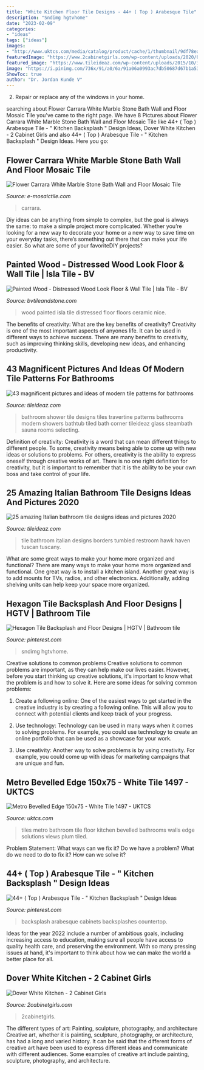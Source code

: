 ```yaml
---
title: "White Kitchen Floor Tile Designs - 44+ ( Top ) Arabesque Tile"
description: "Sndimg hgtvhome"
date: "2023-02-09"
categories:
- "ideas"
tags: ["ideas"]
images:
- "http://www.uktcs.com/media/catalog/product/cache/1/thumbnail/9df78eab33525d08d6e5fb8d27136e95/m/e/metro-black-white-200x100mm-wall-tiles_5.jpg"
featuredImage: "https://www.2cabinetgirls.com/wp-content/uploads/2020/04/IMG_5121-scaled.jpg"
featured_image: "https://www.tileideaz.com/wp-content/uploads/2015/10/italian-natural-borders-replacing-board-black-wall-basins-seats-ceramics-mosaics-inserts-sheet-cubicles-restroom-tumbled-build-bathroom-wall-tile-option-for-modern-home.jpg"
image: "https://i.pinimg.com/736x/91/a0/6a/91a06a0993ac7db50687d67b1a534c05.jpg"
ShowToc: true
author: "Dr. Jordan Kunde V"
---
```



2. Repair or replace any of the windows in your home.

	

		
searching about Flower Carrara White Marble Stone Bath Wall and Floor Mosaic Tile you've came to the right page. We have 8 Pictures about Flower Carrara White Marble Stone Bath Wall and Floor Mosaic Tile like 44+ ( Top ) Arabesque Tile - &quot; Kitchen Backsplash &quot; Design Ideas, Dover White Kitchen - 2 Cabinet Girls and also 44+ ( Top ) Arabesque Tile - &quot; Kitchen Backsplash &quot; Design Ideas. Here you go:
		
    
## Flower Carrara White Marble Stone Bath Wall And Floor Mosaic Tile

<img loading=lazy src="https://e-mosaictile.com/media/wysiwyg/13_4.jpg" onerror="this.onerror=null;this.src='https://tse3.mm.bing.net/th?id=OIP.nMxLf3uI3jUGGiijiyGjOQHaHa&amp;pid=15.1';" alt="Flower Carrara White Marble Stone Bath Wall and Floor Mosaic Tile">

_Source: e-mosaictile.com_

>carrara. 

	

Diy ideas can be anything from simple to complex, but the goal is always the same: to make a simple project more complicated. Whether you’re looking for a new way to decorate your home or a new way to save time on your everyday tasks, there’s something out there that can make your life easier. So what are some of your favoriteDIY projects?

    
## Painted Wood - Distressed Wood Look Floor &amp; Wall Tile | Isla Tile - BV

<img loading=lazy src="http://bvtileandstone.com/wp-content/uploads/2018/02/Painted-Wood-822x4822-Cream.jpg" onerror="this.onerror=null;this.src='https://tse1.mm.bing.net/th?id=OIP.cv6QU7rKkaDYNNMIQrTeNQHaKm&amp;pid=15.1';" alt="Painted Wood - Distressed Wood Look Floor &amp; Wall Tile | Isla Tile - BV">

_Source: bvtileandstone.com_

>wood painted isla tile distressed floor floors ceramic nice. 

	

The benefits of creativity: What are the key benefits of creativity?
Creativity is one of the most important aspects of anyones life. It can be used in different ways to achieve success. There are many benefits to creativity, such as improving thinking skills, developing new ideas, and enhancing productivity.

    
## 43 Magnificent Pictures And Ideas Of Modern Tile Patterns For Bathrooms

<img loading=lazy src="https://www.tileideaz.com/wp-content/uploads/2015/09/Bathroom-Tile-Shower-Designs.jpg" onerror="this.onerror=null;this.src='https://tse1.mm.bing.net/th?id=OIP.6ChxmqjxftAKTKyJDHEr1QHaJ4&amp;pid=15.1';" alt="43 magnificent pictures and ideas of modern tile patterns for bathrooms">

_Source: tileideaz.com_

>bathroom shower tile designs tiles travertine patterns bathrooms modern showers bathtub tiled bath corner tileideaz glass steambath sauna rooms selecting. 

	

Definition of creativity:
Creativity is a word that can mean different things to different people. To some, creativity means being able to come up with new ideas or solutions to problems. For others, creativity is the ability to express oneself through creative works of art. There is no one right definition for creativity, but it is important to remember that it is the ability to be your own boss and take control of your life.

    
## 25 Amazing Italian Bathroom Tile Designs Ideas And Pictures 2020

<img loading=lazy src="https://www.tileideaz.com/wp-content/uploads/2015/10/italian-natural-borders-replacing-board-black-wall-basins-seats-ceramics-mosaics-inserts-sheet-cubicles-restroom-tumbled-build-bathroom-wall-tile-option-for-modern-home.jpg" onerror="this.onerror=null;this.src='https://tse2.mm.bing.net/th?id=OIP.16sDjM93-GHos5WcXT1JqgHaLH&amp;pid=15.1';" alt="25 amazing Italian bathroom tile designs ideas and pictures 2020">

_Source: tileideaz.com_

>tile bathroom italian designs borders tumbled restroom hawk haven tuscan tuscany. 

	

What are some great ways to make your home more organized and functional?
There are many ways to make your home more organized and functional. One great way is to install a kitchen island. Another great way is to add mounts for TVs, radios, and other electronics. Additionally, adding shelving units can help keep your space more organized.

    
## Hexagon Tile Backsplash And Floor Designs | HGTV | Bathroom Tile

<img loading=lazy src="https://i.pinimg.com/736x/91/a0/6a/91a06a0993ac7db50687d67b1a534c05.jpg" onerror="this.onerror=null;this.src='https://tse4.mm.bing.net/th?id=OIP.p7FIxtL6hCYS9Vy-iucPuwHaE8&amp;pid=15.1';" alt="Hexagon Tile Backsplash and Floor Designs | HGTV | Bathroom tile">

_Source: pinterest.com_

>sndimg hgtvhome. 

	

Creative solutions to common problems
Creative solutions to common problems are important, as they can help make our lives easier. However, before you start thinking up creative solutions, it's important to know what the problem is and how to solve it. Here are some ideas for solving common problems:
1. Create a following online: One of the easiest ways to get started in the creative industry is by creating a following online. This will allow you to connect with potential clients and keep track of your progress.

2. Use technology: Technology can be used in many ways when it comes to solving problems. For example, you could use technology to create an online portfolio that can be used as a showcase for your work.

3. Use creativity: Another way to solve problems is by using creativity. For example, you could come up with ideas for marketing campaigns that are unique and fun.

    
## Metro Bevelled Edge 150x75 - White Tile 1497 - UKTCS

<img loading=lazy src="http://www.uktcs.com/media/catalog/product/cache/1/thumbnail/9df78eab33525d08d6e5fb8d27136e95/m/e/metro-black-white-200x100mm-wall-tiles_5.jpg" onerror="this.onerror=null;this.src='https://tse2.mm.bing.net/th?id=OIP.2aOrv9fII-NuldX7MwA7UAHaNU&amp;pid=15.1';" alt="Metro Bevelled Edge 150x75 - White Tile 1497 - UKTCS">

_Source: uktcs.com_

>tiles metro bathroom tile floor kitchen bevelled bathrooms walls edge solutions views plum tiled. 

	

Problem Statement: What ways can we fix it?
Do we have a problem?
What do we need to do to fix it?
How can we solve it?

    
## 44+ ( Top ) Arabesque Tile - &quot; Kitchen Backsplash &quot; Design Ideas

<img loading=lazy src="https://i.pinimg.com/736x/3a/74/8b/3a748b4af4d9013dfc7da2763398366c.jpg" onerror="this.onerror=null;this.src='https://tse1.mm.bing.net/th?id=OIP._ulWSjxEfSC9Di7psTJ7PgHaLH&amp;pid=15.1';" alt="44+ ( Top ) Arabesque Tile - &quot; Kitchen Backsplash &quot; Design Ideas">

_Source: pinterest.com_

>backsplash arabesque cabinets backsplashes countertop. 

	

Ideas for the year 2022 include a number of ambitious goals, including increasing access to education, making sure all people have access to quality health care, and preserving the environment. With so many pressing issues at hand, it's important to think about how we can make the world a better place for all.

    
## Dover White Kitchen - 2 Cabinet Girls

<img loading=lazy src="https://www.2cabinetgirls.com/wp-content/uploads/2020/04/IMG_5121-scaled.jpg" onerror="this.onerror=null;this.src='https://tse2.mm.bing.net/th?id=OIP.xvjP6m5aJjOYCSZ5fHVpFwHaJ4&amp;pid=15.1';" alt="Dover White Kitchen - 2 Cabinet Girls">

_Source: 2cabinetgirls.com_

>2cabinetgirls. 

	

The different types of art: Painting, sculpture, photography, and architecture
Creative art, whether it is painting, sculpture, photography, or architecture, has had a long and varied history. It can be said that the different forms of creative art have been used to express different ideas and communicate with different audiences. Some examples of creative art include painting, sculpture, photography, and architecture.

